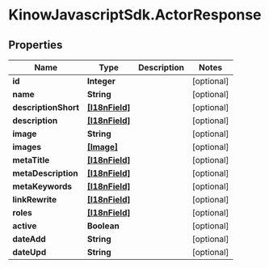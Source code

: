 # KinowJavascriptSdk.ActorResponse

## Properties
Name | Type | Description | Notes
------------ | ------------- | ------------- | -------------
**id** | **Integer** |  | [optional] 
**name** | **String** |  | [optional] 
**descriptionShort** | [**[I18nField]**](I18nField.md) |  | [optional] 
**description** | [**[I18nField]**](I18nField.md) |  | [optional] 
**image** | **String** |  | [optional] 
**images** | [**[Image]**](Image.md) |  | [optional] 
**metaTitle** | [**[I18nField]**](I18nField.md) |  | [optional] 
**metaDescription** | [**[I18nField]**](I18nField.md) |  | [optional] 
**metaKeywords** | [**[I18nField]**](I18nField.md) |  | [optional] 
**linkRewrite** | [**[I18nField]**](I18nField.md) |  | [optional] 
**roles** | [**[I18nField]**](I18nField.md) |  | [optional] 
**active** | **Boolean** |  | [optional] 
**dateAdd** | **String** |  | [optional] 
**dateUpd** | **String** |  | [optional] 


